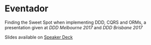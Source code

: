 # Eventador
Finding the Sweet Spot when implementing DDD, CQRS and ORMs, a presentation given at _DDD Melbourne 2017_ and _DDD Brisbane 2017_

Slides available on [Speaker Deck](https://speakerdeck.com/andrewabest/finding-the-sweet-spot)
